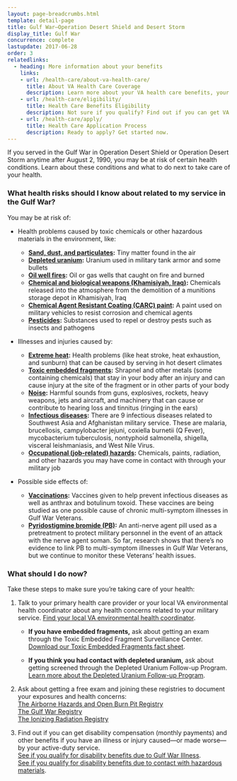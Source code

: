 ```yaml
---
layout: page-breadcrumbs.html
template: detail-page
title: Gulf War—Operation Desert Shield and Desert Storm
display_title: Gulf War
concurrence: complete
lastupdate: 2017-06-28
order: 3
relatedlinks:
  - heading: More information about your benefits
    links:
    - url: /health-care/about-va-health-care/
      title: About VA Health Care Coverage
      description: Learn more about your VA health care benefits, your health care team, and where you’ll go for care.
    - url: /health-care/eligibility/
      title: Health Care Benefits Eligibility
      description: Not sure if you qualify? Find out if you can get VA health care benefits.
    - url: /health-care/apply/
      title: Health Care Application Process
      description: Ready to apply? Get started now.
---
```


<div class="va-introtext">

If you served in the Gulf War in Operation Desert Shield or Operation Desert Storm anytime after August 2, 1990, you may be at risk of certain health conditions. Learn about these conditions and what to do next to take care of your health.

</div>

<div class="feature" markdown=“1”>

### What health risks should I know about related to my service in the Gulf War?

You may be at risk of:

- Health problems caused by toxic chemicals or other hazardous materials in the environment, like:
  - **[Sand, dust, and particulates](http://www.publichealth.va.gov/exposures/sand-dust-particulates/index.asp):** Tiny matter found in the air 
  - **[Depleted uranium](http://www.publichealth.va.gov/exposures/depleted_uranium/index.asp):** Uranium used in military tank armor and some bullets 
  - **[Oil well fires](http://www.publichealth.va.gov/exposures/gulfwar/sources/oil-well-fires.asp):** Oil or gas wells that caught on fire and burned
  - **[Chemical and biological weapons (Khamisiyah, Iraq)](http://www.publichealth.va.gov/exposures/gulfwar/sources/chem-bio-weapons.asp):** Chemicals released into the atmosphere from the demolition of a munitions storage depot in Khamisiyah, Iraq
  - **[Chemical Agent Resistant Coating (CARC) paint](http://www.publichealth.va.gov/exposures/gulfwar/sources/chem-bio-weapons.asp):** A paint used on military vehicles to resist corrosion and chemical agents
  - **[Pesticides](http://www.publichealth.va.gov/exposures/gulfwar/sources/pesticides.asp):** Substances used to repel or destroy pests such as insects and pathogens

- Illnesses and injuries caused by:
  - **[Extreme heat](http://www.publichealth.va.gov/exposures/heat-injuries/index.asp):** Health problems (like heat stroke, heat exhaustion, and sunburn) that can be caused by serving in hot desert climates
  - **[Toxic embedded fragments](http://www.publichealth.va.gov/exposures/toxic_fragments/index.asp):** Shrapnel and other metals (some containing chemicals) that stay in your body after an injury and can cause injury at the site of the fragment or in other parts of your body 
  - **[Noise](http://www.publichealth.va.gov/exposures/noise/index.asp):** Harmful sounds from guns, explosives, rockets, heavy weapons, jets and aircraft, and machinery that can cause or contribute to hearing loss and tinnitus (ringing in the ears)
  - **[Infectious diseases](http://www.publichealth.va.gov/exposures/infectious-diseases/index.asp):** There are 9 infectious diseases related to Southwest Asia and Afghanistan military service. These are malaria, brucellosis, campylobacter jejuni, coxiella burnetii (Q Fever), mycobacterium tuberculosis, nontyphoid salmonella, shigella, visceral leishmaniasis, and West Nile Virus. 
  - **[Occupational (job-related) hazards](http://www.publichealth.va.gov/exposures/categories/occupational-hazards.asp):** Chemicals, paints, radiation, and other hazards you may have come in contact with through your military job

- Possible side effects of:
  - **[Vaccinations](http://www.publichealth.va.gov/exposures/gulfwar/sources/vaccinations.asp):** Vaccines given to help prevent infectious diseases as well as anthrax and botulinum toxoid. These vaccines are being studied as one possible cause of chronic multi-symptom illnesses in Gulf War Veterans.
  - **[Pyridostigmine bromide (PB)](http://www.publichealth.va.gov/exposures/gulfwar/sources/pyridostigmine-bromide.asp):** An anti-nerve agent pill used as a pretreatment to protect military personnel in the event of an attack with the nerve agent soman. So far, research shows that there’s no evidence to link PB to multi-symptom illnesses in Gulf War Veterans, but we continue to monitor these Veterans’ health issues. 

</div>

### What should I do now?

Take these steps to make sure you’re taking care of your health:

<ol class="process">
<li class="process-step list-one">

Talk to your primary health care provider or your local VA environmental health coordinator about any health concerns related to your military service. [Find your local VA environmental health coordinator](https://www.publichealth.va.gov/exposures/coordinators.asp). 

- **If you have embedded fragments,** ask about getting an exam through the Toxic Embedded Fragment Surveillance Center. [Download our Toxic Embedded Fragments fact sheet](http://www.publichealth.va.gov/docs/exposures/TEFSC-veterans-fact-sheet.pdf).  

- **If you think you had contact with depleted uranium,** ask about getting screened through the Depleted Uranium Follow-up Program. [Learn more about the Depleted Uranium Follow-up Program](http://www.publichealth.va.gov/exposures/depleted_uranium/followup_program.asp).

</li>

<li class="process-step list-two">

Ask about getting a free exam and joining these registries to document your exposures and health concerns:
<br />
[The Airborne Hazards and Open Burn Pit Registry](https://veteran.mobilehealth.va.gov/AHBurnPitRegistry/) 
<br />
[The Gulf War Registry](http://www.publichealth.va.gov/exposures/gulfwar/benefits/registry-exam.asp)
<br />
[The Ionizing Radiation Registry](https://www.publichealth.va.gov/exposures/radiation/benefits/registry-exam.asp)

</li>

<li class="process-step list-three">

Find out if you can get disability compensation (monthly payments) and other benefits if you have an illness or injury caused—or made worse—by your active-duty service. 
<br />
[See if you qualify for disability benefits due to Gulf War Illness](/disability-benefits/conditions/exposure-to-hazardous-materials/gulf-war-illness/).
<br />
[See if you qualify for disability benefits due to contact with hazardous materials](/disability-benefits/conditions/exposure-to-hazardous-materials/).

</li>
</ol>
